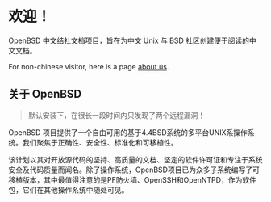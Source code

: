 # 欢迎！

OpenBSD 中文结社文档项目，旨在为中文 Unix 与 BSD 社区创建便于阅读的中文文档。

For non-chinese visitor, here is a page [about us](/about/international-about).

## 关于 OpenBSD

> 默认安装下，在很长一段时间内只发现了两个远程漏洞！ 

OpenBSD 项目提供了一个自由可用的基于4.4BSD系统的多平台UNIX系操作系统。我们聚焦于正确性、安全性、标准化和可移植性。

该计划以其对开放源代码的坚持、高质量的文档、坚定的软件许可证和专注于系统安全及代码质量而闻名。除了操作系统，OpenBSD项目已为众多子系统编写了可移植版本，其中最值得注意的是PF防火墙、OpenSSH和OpenNTPD，作为软件包，它们在其他操作系统中随处可见。